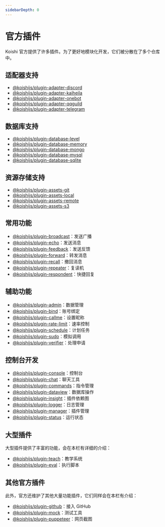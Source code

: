 ```yaml
---
sidebarDepth: 0
---
```


# 官方插件

Koishi 官方提供了许多插件。为了更好地模块化开发，它们被分散在了多个仓库中。

## 适配器支持

- [@koishijs/plugin-adapter-discord](./adapter/discord.md)
- [@koishijs/plugin-adapter-kaiheila](./adapter/kaiheila.md)
- [@koishijs/plugin-adapter-onebot](./adapter/onebot.md)
- [@koishijs/plugin-adapter-qqguild](./adapter/qqguild.md)
- [@koishijs/plugin-adapter-telegram](./adapter/telegram.md)

## 数据库支持

- [@koishijs/plugin-database-level](./database/level.md)
- [@koishijs/plugin-database-memory](./database/memory.md)
- [@koishijs/plugin-database-mongo](./database/mongo.md)
- [@koishijs/plugin-database-mysql](./database/mysql.md)
- [@koishijs/plugin-database-sqlite](./database/sqlite.md)

## 资源存储支持

- [@koishijs/plugin-assets-git](./assets/git.md)
- [@koishijs/plugin-assets-local](./assets/local.md)
- [@koishijs/plugin-assets-remote](./assets/remote.md)
- [@koishijs/plugin-assets-s3](./assets/s3.md)

## 常用功能

- [@koishijs/plugin-broadcast](./common/broadcast.md)：发送广播
- [@koishijs/plugin-echo](./common/echo.md)：发送消息
- [@koishijs/plugin-feedback](./common/feedback.md)：发送反馈
- [@koishijs/plugin-forward](./common/forward.md)：转发消息
- [@koishijs/plugin-recall](./common/recall.md)：撤回消息
- [@koishijs/plugin-repeater](./common/repeater.md)：复读机
- [@koishijs/plugin-respondent](./common/respondent.md)：快捷回复

## 辅助功能

- [@koishijs/plugin-admin](./accessibility/admin.md)：数据管理
- [@koishijs/plugin-bind](./accessibility/bind.md)：账号绑定
- [@koishijs/plugin-callme](./accessibility/callme.md)：设置昵称
- [@koishijs/plugin-rate-limit](./accessibility/rate-limit.md)：速率控制
- [@koishijs/plugin-schedule](./accessibility/schedule.md)：计划任务
- [@koishijs/plugin-sudo](./accessibility/sudo.md)：模拟调用
- [@koishijs/plugin-verifier](./accessibility/verifier.md)：处理申请

## 控制台开发

- [@koishijs/plugin-console](./console/index.md)：控制台
- [@koishijs/plugin-chat](./console/chat.md)：聊天工具
- [@koishijs/plugin-commands](./console/commands.md)：指令管理
- [@koishijs/plugin-dataview](./console/dataview.md)：数据库操作
- [@koishijs/plugin-insight](./console/insight.md)：插件依赖图
- [@koishijs/plugin-logger](./console/logger.md)：日志管理
- [@koishijs/plugin-manager](./console/manager.md)：插件管理
- [@koishijs/plugin-status](./console/status.md)：运行状态

## 大型插件

大型插件提供了丰富的功能，会在本栏有详细的介绍：

- [@koishijs/plugin-teach](./teach/)：教学系统
- [@koishijs/plugin-eval](./eval/)：执行脚本

## 其他官方插件

此外，官方还维护了其他大量功能插件，它们同样会在本栏有介绍：

- [@koishijs/plugin-github](./other/github.md)：接入 GitHub
- [@koishijs/plugin-mock](./other/mock.md)：测试工具
- [@koishijs/plugin-puppeteer](./other/puppeteer.md)：网页截图
